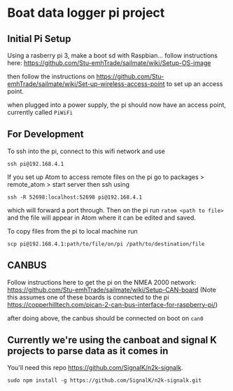 # Boat data logger pi project

## Initial Pi Setup
Using a rasberry pi 3, make a boot sd with Raspbian... follow instructions here: 
https://github.com/Stu-emhTrade/sailmate/wiki/Setup-OS-image

then follow the instructions on https://github.com/Stu-emhTrade/sailmate/wiki/Set-up-wireless-access-point to set up an access point.

when plugged into a power supply, the pi should now have an access point, currently called
`PiWiFi`

## For Development
To ssh into the pi, connect to this wifi network and use

```
ssh pi@192.168.4.1
```

If you set up Atom to access remote files on the pi go to packages > remote_atom > start server
then ssh using
```
ssh -R 52698:localhost:52698 pi@192.168.4.1
```
which will forward a port through. Then on the pi run `ratom <path to file>` and the file will appear in Atom where it can be edited and saved.

To copy files from the pi to local machine run
```
scp pi@192.168.4.1:path/to/file/on/pi /path/to/destination/file
```

## CANBUS

Follow instructions here to get the pi on the NMEA 2000 network:
https://github.com/Stu-emhTrade/sailmate/wiki/Setup-CAN-board
(Note this assumes one of these boards is connected to the pi https://copperhilltech.com/pican-2-can-bus-interface-for-raspberry-pi/)

after doing above, the canbus should be connected on boot on
`can0`

## Currently we're using the canboat and signal K projects to parse data as it comes in

You'll need this repo https://github.com/SignalK/n2k-signalk.

```
sudo npm install -g https://github.com/SignalK/n2k-signalk.git
```



